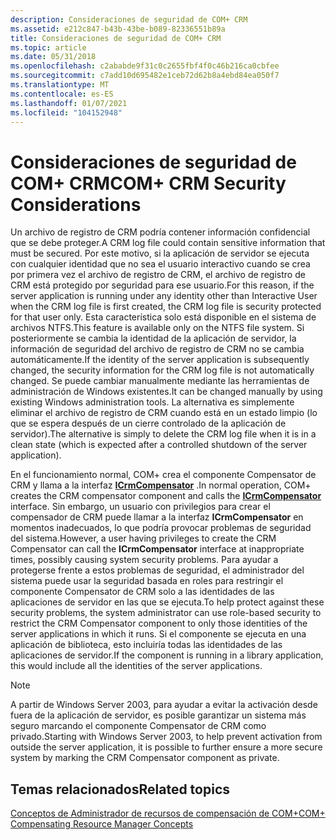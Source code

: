 ```yaml
---
description: Consideraciones de seguridad de COM+ CRM
ms.assetid: e212c847-b43b-43be-b089-82336551b89a
title: Consideraciones de seguridad de COM+ CRM
ms.topic: article
ms.date: 05/31/2018
ms.openlocfilehash: c2ababde9f31c0c2655fbf4f0c46b216ca0cbfee
ms.sourcegitcommit: c7add10d695482e1ceb72d62b8a4ebd84ea050f7
ms.translationtype: MT
ms.contentlocale: es-ES
ms.lasthandoff: 01/07/2021
ms.locfileid: "104152948"
---
```

# <a name="com-crm-security-considerations"></a><span data-ttu-id="9347e-103">Consideraciones de seguridad de COM+ CRM</span><span class="sxs-lookup"><span data-stu-id="9347e-103">COM+ CRM Security Considerations</span></span>

<span data-ttu-id="9347e-104">Un archivo de registro de CRM podría contener información confidencial que se debe proteger.</span><span class="sxs-lookup"><span data-stu-id="9347e-104">A CRM log file could contain sensitive information that must be secured.</span></span> <span data-ttu-id="9347e-105">Por este motivo, si la aplicación de servidor se ejecuta con cualquier identidad que no sea el usuario interactivo cuando se crea por primera vez el archivo de registro de CRM, el archivo de registro de CRM está protegido por seguridad para ese usuario.</span><span class="sxs-lookup"><span data-stu-id="9347e-105">For this reason, if the server application is running under any identity other than Interactive User when the CRM log file is first created, the CRM log file is security protected for that user only.</span></span> <span data-ttu-id="9347e-106">Esta característica solo está disponible en el sistema de archivos NTFS.</span><span class="sxs-lookup"><span data-stu-id="9347e-106">This feature is available only on the NTFS file system.</span></span> <span data-ttu-id="9347e-107">Si posteriormente se cambia la identidad de la aplicación de servidor, la información de seguridad del archivo de registro de CRM no se cambia automáticamente.</span><span class="sxs-lookup"><span data-stu-id="9347e-107">If the identity of the server application is subsequently changed, the security information for the CRM log file is not automatically changed.</span></span> <span data-ttu-id="9347e-108">Se puede cambiar manualmente mediante las herramientas de administración de Windows existentes.</span><span class="sxs-lookup"><span data-stu-id="9347e-108">It can be changed manually by using existing Windows administration tools.</span></span> <span data-ttu-id="9347e-109">La alternativa es simplemente eliminar el archivo de registro de CRM cuando está en un estado limpio (lo que se espera después de un cierre controlado de la aplicación de servidor).</span><span class="sxs-lookup"><span data-stu-id="9347e-109">The alternative is simply to delete the CRM log file when it is in a clean state (which is expected after a controlled shutdown of the server application).</span></span>

<span data-ttu-id="9347e-110">En el funcionamiento normal, COM+ crea el componente Compensator de CRM y llama a la interfaz [**ICrmCompensator**](/windows/desktop/api/ComSvcs/nn-comsvcs-icrmcompensator) .</span><span class="sxs-lookup"><span data-stu-id="9347e-110">In normal operation, COM+ creates the CRM compensator component and calls the [**ICrmCompensator**](/windows/desktop/api/ComSvcs/nn-comsvcs-icrmcompensator) interface.</span></span> <span data-ttu-id="9347e-111">Sin embargo, un usuario con privilegios para crear el compensador de CRM puede llamar a la interfaz **ICrmCompensator** en momentos inadecuados, lo que podría provocar problemas de seguridad del sistema.</span><span class="sxs-lookup"><span data-stu-id="9347e-111">However, a user having privileges to create the CRM Compensator can call the **ICrmCompensator** interface at inappropriate times, possibly causing system security problems.</span></span> <span data-ttu-id="9347e-112">Para ayudar a protegerse frente a estos problemas de seguridad, el administrador del sistema puede usar la seguridad basada en roles para restringir el componente Compensator de CRM solo a las identidades de las aplicaciones de servidor en las que se ejecuta.</span><span class="sxs-lookup"><span data-stu-id="9347e-112">To help protect against these security problems, the system administrator can use role-based security to restrict the CRM Compensator component to only those identities of the server applications in which it runs.</span></span> <span data-ttu-id="9347e-113">Si el componente se ejecuta en una aplicación de biblioteca, esto incluiría todas las identidades de las aplicaciones de servidor.</span><span class="sxs-lookup"><span data-stu-id="9347e-113">If the component is running in a library application, this would include all the identities of the server applications.</span></span>

> [!Note]  
> <span data-ttu-id="9347e-114">A partir de Windows Server 2003, para ayudar a evitar la activación desde fuera de la aplicación de servidor, es posible garantizar un sistema más seguro marcando el componente Compensator de CRM como privado.</span><span class="sxs-lookup"><span data-stu-id="9347e-114">Starting with Windows Server 2003, to help prevent activation from outside the server application, it is possible to further ensure a more secure system by marking the CRM Compensator component as private.</span></span>

 

## <a name="related-topics"></a><span data-ttu-id="9347e-115">Temas relacionados</span><span class="sxs-lookup"><span data-stu-id="9347e-115">Related topics</span></span>

<dl> <dt>

[<span data-ttu-id="9347e-116">Conceptos de Administrador de recursos de compensación de COM+</span><span class="sxs-lookup"><span data-stu-id="9347e-116">COM+ Compensating Resource Manager Concepts</span></span>](com--compensating-resource-manager-concepts.md)
</dt> </dl>

 

 



